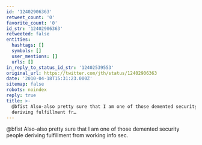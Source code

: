 ```yaml
---
id: '12402906363'
retweet_count: '0'
favorite_count: '0'
id_str: '12402906363'
retweeted: false
entities:
  hashtags: []
  symbols: []
  user_mentions: []
  urls: []
in_reply_to_status_id_str: '12402539553'
original_url: https://twitter.com/jth/status/12402906363
date: '2010-04-18T15:31:23.000Z'
sitemap: false
robots: noindex
reply: true
title: >-
  @bfist Also-also pretty sure that I am one of those demented security people
  deriving fulfillment fr…
---
```


@bfist Also-also pretty sure that I am one of those demented security people deriving fulfillment from working info sec.